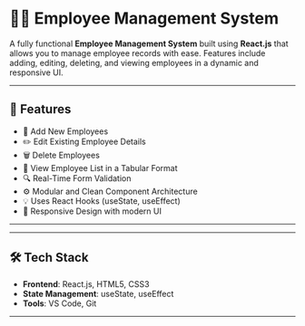 # 👨‍💼 Employee Management System

A fully functional **Employee Management System** built using **React.js** that allows you to manage employee records with ease. Features include adding, editing, deleting, and viewing employees in a dynamic and responsive UI.

---

## 🚀 Features

- 📝 Add New Employees
- ✏️ Edit Existing Employee Details
- 🗑️ Delete Employees
- 📄 View Employee List in a Tabular Format
- 🔍 Real-Time Form Validation
- ⚙️ Modular and Clean Component Architecture
- 💡 Uses React Hooks (useState, useEffect)
- 📱 Responsive Design with modern UI

---

---

## 🛠️ Tech Stack

- **Frontend**: React.js, HTML5, CSS3
- **State Management**: useState, useEffect
- **Tools**: VS Code, Git

---


